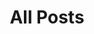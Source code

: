 ---
layout: post-index
title: All Posts
excerpt: "A List of Posts"
image:
  feature: lkn-sunset.jpg
  credit: WeGraphics
  creditlink: http://wegraphics.net/downloads/free-ultimate-blurred-background-pack/
---